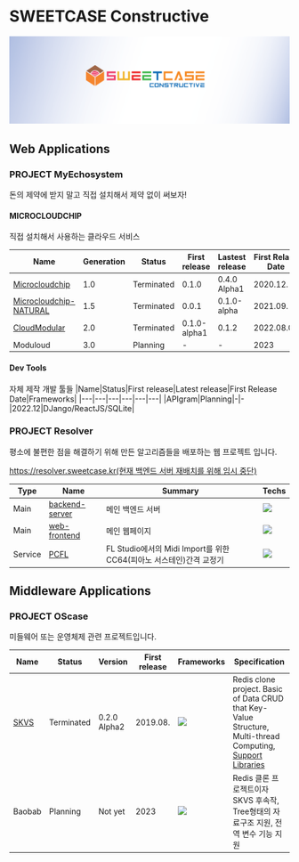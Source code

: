 # SWEETCASE Constructive

![간판](profile/간판.png)

## Web Applications
### PROJECT MyEchosystem
돈의 제약에 받지 말고 직접 설치해서 제약 없이 써보자!

#### MICROCLOUDCHIP

직접 설치해서 사용하는 클라우드 서비스

|Name|Generation|Status|First release|Lastest release|First Relase Date|Frameworks|
|---|---|---|---|---|---|---|
|[Microcloudchip](https://github.com/SweetCase-Cobalto/MicroCloudChip)|1.0|Terminated|0.1.0|0.4.0 Alpha1|2020.12.|DJango(Pure)/JQuery|
|[Microcloudchip-NATURAL](https://github.com/SweetCase-Cobalto/microcloudchip-natural)|1.5|Terminated|0.0.1|0.1.0-alpha|2021.09.|DJango(DRF)/ReactJS|
|[CloudModular](https://github.com/SweetCase-Cobalto/cloudmodular)|2.0|Terminated|0.1.0-alpha1|0.1.2|2022.08.03|FastAPI/ReactJS|
|Moduloud|3.0|Planning|-|-|2023|golang(gin)/ReactJS|

#### Dev Tools

자체 제작 개발 툴들
|Name|Status|First release|Latest release|First Release Date|Frameworks|
|---|---|---|---|---|---|
|APIgram|Planning|-|-|2022.12|DJango/ReactJS/SQLite|

### PROJECT Resolver
평소에 불편한 점을 해결하기 위해 만든 알고리즘들을 배포하는 웹 프로젝트 입니다.

[https://resolver.sweetcase.kr(현재 백엔드 서버 재배치를 위해 임시 중단)](https://resolver.sweetcase.kr)

|Type|Name|Summary|Techs|
|---|---|---|---|
|Main|[backend-server](https://github.com/SweetCase-Cobalto/resolver)|메인 백엔드 서버|![](https://img.shields.io/badge/Node.js-339933?style=flat-square&logo=nodedotjs&logoColor=white)|
|Main|[web-frontend](https://github.com/SweetCase-Cobalto/resolver-web)|메인 웹페이지|![](https://img.shields.io/badge/React-20232A?style=flat-square&logo=react&logoColor=61DAFB)|
|Service|[PCFL](https://github.com/Vector-7/PCFL)|FL Studio에서의 Midi Import를 위한 CC64(피아노 서스테인)간격 교정기|![](https://img.shields.io/badge/Python-blue?style=flat-square&logo=python&logoColor=white)|


## Middleware Applications
### PROJECT OScase

미들웨어 또는 운영체제 관련 프로젝트입니다.

|Name|Status|Version|First release|Frameworks|Specification|
|---|---|---|---|---|---|
|[SKVS](https://github.com/Vector-7/SKVS)|Terminated|0.2.0 Alpha2|2019.08.|![](https://img.shields.io/badge/C%2B%2B-00599C?style=flat-square&logo=c%2B%2B&logoColor=white)|Redis clone project. Basic of Data CRUD that Key-Value Structure, Multi-thread Computing, [Support Libraries](https://github.com/Vector-7/SKVS-Library)|
|Baobab|Planning|Not yet|2023|![](https://img.shields.io/badge/Rust-000000?style=flat-square&logo=rust&logoColor=white)|Redis 클론 프로젝트이자 SKVS 후속작, Tree형태의 자료구조 지원, 전역 변수 기능 지원|
